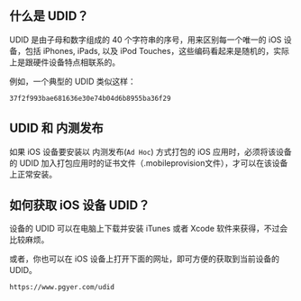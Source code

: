 ## 什么是 UDID？

UDID 是由子母和数字组成的 40 个字符串的序号，用来区别每一个唯一的 iOS 设备，包括 iPhones, iPads, 以及 iPod Touches，这些编码看起来是随机的，实际上是跟硬件设备特点相联系的。

例如，一个典型的 UDID 类似这样：

`37f2f993bae681636e30e74b04d6b8955ba36f29`


## UDID 和 内测发布

如果 iOS 设备要安装以 内测发布(`Ad Hoc`) 方式打包的 iOS 应用时，必须将该设备的 UDID 加入打包应用时的证书文件（.mobileprovision文件），才可以在该设备上正常安装。

## 如何获取 iOS 设备 UDID？

设备的 UDID 可以在电脑上下载并安装 iTunes 或者 Xcode 软件来获得，不过会比较麻烦。


或者，你也可以在 iOS 设备上打开下面的网址，即可方便的获取到当前设备的 UDID。

`https://www.pgyer.com/udid`